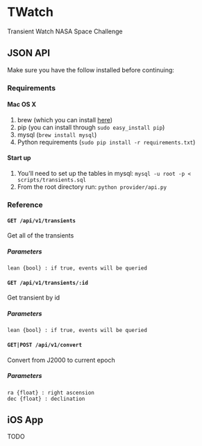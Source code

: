 # TWatch
Transient Watch NASA Space Challenge

## JSON API
Make sure you have the follow installed before continuing:

### Requirements

#### Mac OS X
1. brew (which you can install [here](http://brew.sh))
2. pip (you can install through `sudo easy_install pip`)
3. mysql (`brew install mysql`)
4. Python requirements (`sudo pip install -r requirements.txt`)

#### Start up
1. You'll need to set up the tables in mysql: `mysql -u root -p < scripts/transients.sql`
2. From the root directory run: `python provider/api.py`

### Reference

#### `GET /api/v1/transients`
Get all of the transients

##### Parameters
```
lean {bool} : if true, events will be queried
```

#### `GET /api/v1/transients/:id`
Get transient by id

##### Parameters
```
lean {bool} : if true, events will be queried
```

#### `GET|POST /api/v1/convert`
Convert from J2000 to current epoch

##### Parameters
```
ra {float} : right ascension
dec {float} : declination
```

## iOS App
TODO